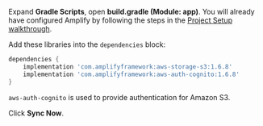 Expand **Gradle Scripts**, open **build.gradle (Module: app)**. You will already have configured Amplify by following the steps in the [Project Setup walkthrough](~/lib/project-setup/create-application.md).

Add these libraries into the `dependencies` block:
```groovy
dependencies {
    implementation 'com.amplifyframework:aws-storage-s3:1.6.8'
    implementation 'com.amplifyframework:aws-auth-cognito:1.6.8'
}
```

`aws-auth-cognito` is used to provide authentication for Amazon S3.

Click **Sync Now**.
